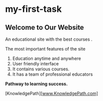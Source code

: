 # my-first-task

## Welcome to Our Website
An educational site with the best courses .

The most important features of the site
1. Education anytime and anywhere
2. User friendly interface
3. It contains various courses.
4. It has a team of professional educators
 
 **Pathway to learning success.**
 

 [KnowledgePath][www.KnowledgePath.com]
